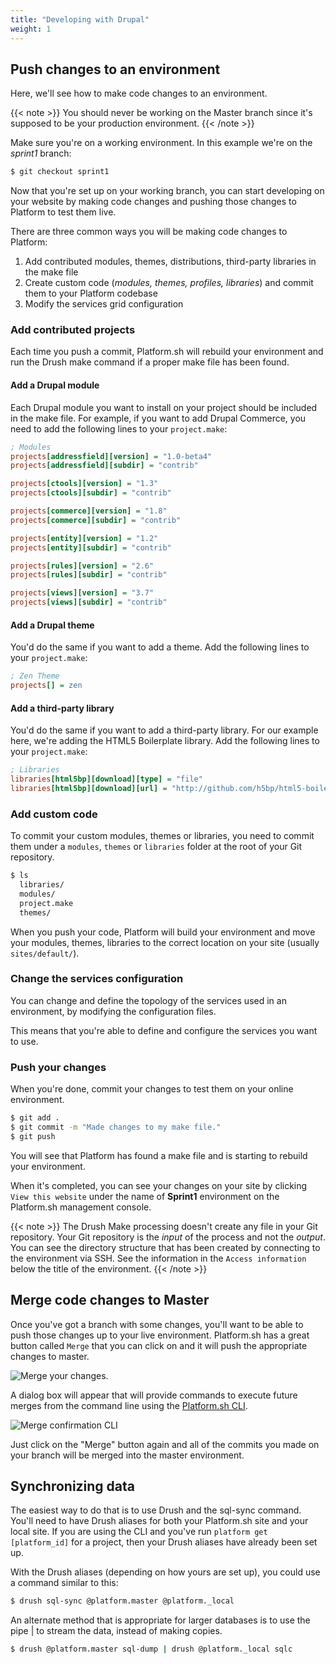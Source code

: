 ```yaml
---
title: "Developing with Drupal"
weight: 1
---
```


## Push changes to an environment

Here, we'll see how to make code changes to an environment.

{{< note >}}
You should never be working on the Master branch since it's supposed to be your production environment.
{{< /note >}}

Make sure you're on a working environment. In this example we're on the
*sprint1* branch:

```bash
$ git checkout sprint1
```

Now that you're set up on your working branch, you can start developing
on your website by making code changes and pushing those changes to
Platform to test them live.

There are three common ways you will be making code changes to Platform:

1.  Add contributed modules, themes, distributions, third-party
    libraries in the make file
2.  Create custom code (*modules, themes, profiles, libraries*) and
    commit them to your Platform codebase
3.  Modify the services grid configuration

### Add contributed projects

Each time you push a commit, Platform.sh will rebuild your environment
and run the Drush make command if a proper make file has been found.

#### Add a Drupal module

Each Drupal module you want to install on your project should be
included in the make file. For example, if you want to add Drupal
Commerce, you need to add the following lines to your `project.make`:

```ini
; Modules
projects[addressfield][version] = "1.0-beta4"
projects[addressfield][subdir] = "contrib"

projects[ctools][version] = "1.3"
projects[ctools][subdir] = "contrib"

projects[commerce][version] = "1.8"
projects[commerce][subdir] = "contrib"

projects[entity][version] = "1.2"
projects[entity][subdir] = "contrib"

projects[rules][version] = "2.6"
projects[rules][subdir] = "contrib"

projects[views][version] = "3.7"
projects[views][subdir] = "contrib"
```

#### Add a Drupal theme

You'd do the same if you want to add a theme. Add the following lines to
your `project.make`:

```ini
; Zen Theme
projects[] = zen
```

#### Add a third-party library

You'd do the same if you want to add a third-party library. For our
example here, we're adding the HTML5 Boilerplate library. Add the
following lines to your `project.make`:

```ini
; Libraries
libraries[html5bp][download][type] = "file"
libraries[html5bp][download][url] = "http://github.com/h5bp/html5-boilerplate/zipball/v3.0.2stripped"
```

### Add custom code

To commit your custom modules, themes or libraries, you need to commit
them under a `modules`, `themes` or `libraries` folder at the root of
your Git repository.

```bash
$ ls
  libraries/
  modules/
  project.make
  themes/
```

When you push your code, Platform will build your environment and move
your modules, themes, libraries to the correct location on your site
(usually `sites/default/`).

### Change the services configuration

You can change and define the topology of the services used in an
environment, by modifying the configuration files.

This means that you're able to define and configure the services you
want to use.

### Push your changes

When you're done, commit your changes to test them on your online
environment.

```bash
$ git add .
$ git commit -m "Made changes to my make file."
$ git push
```

You will see that Platform has found a make file and is starting to
rebuild your environment.

When it's completed, you can see your changes on your site by clicking
`View this website` under the name of **Sprint1** environment on the
Platform.sh management console.

{{< note >}}
The Drush Make processing doesn't create any file in your Git repository. Your Git repository is the *input* of the process and not the *output*. You can see the directory structure that has been created by connecting to the environment via SSH. See the information in the `Access information` below the title of the environment.
{{< /note >}}

## Merge code changes to Master

Once you've got a branch with some changes, you'll want to be able to
push those changes up to your live environment. Platform.sh has a great
button called `Merge` that you can click on and it will push the
appropriate changes to master.

![Merge your changes.](/images/management-console/header.png "0.3")

A dialog box will appear that will provide commands to execute future merges from the command line using the [Platform.sh CLI](/development/cli/_index.md).

![Merge confirmation CLI](/images/management-console/header-merge-box.png "0.4")

Just click on the "Merge" button again and all of the commits you made on your
branch will be merged into the master environment.

## Synchronizing data

The easiest way to do that is to use Drush and the sql-sync command.
You'll need to have Drush aliases for both your
Platform.sh site and your local site. If you are using the CLI and
you've run `platform get [platform_id]` for a project, then your Drush
aliases have already been set up.

With the Drush aliases (depending on how yours are set up), you
could use a command similar to this:

```bash
$ drush sql-sync @platform.master @platform._local
```

An alternate method that is appropriate for larger databases is to use
the pipe | to stream the data, instead of making copies.

```bash
$ drush @platform.master sql-dump | drush @platform._local sqlc
```
